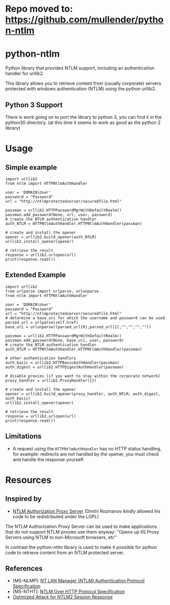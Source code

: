 # Repo moved to: https://github.com/mullender/python-ntlm #

# python-ntlm #
Python library that provides NTLM support, including an authentication handler for urllib2.

This library allows you to retrieve content from (usually corporate) servers protected with windows authentication (NTLM) using the python urllib2.

## Python 3 Support ##
There is work going on to port the library to python 3, you can find it in the python30 directory. (at this time it seems to work as good as the python 2 library)

# Usage #

## Simple example ##
```
import urllib2
from ntlm import HTTPNtlmAuthHandler

user = 'DOMAIN\User'
password = "Password"
url = "http://ntlmprotectedserver/securedfile.html"

passman = urllib2.HTTPPasswordMgrWithDefaultRealm()
passman.add_password(None, url, user, password)
# create the NTLM authentication handler
auth_NTLM = HTTPNtlmAuthHandler.HTTPNtlmAuthHandler(passman)

# create and install the opener
opener = urllib2.build_opener(auth_NTLM)
urllib2.install_opener(opener)

# retrieve the result
response = urllib2.urlopen(url)
print(response.read())
```

## Extended Example ##
```
import urllib2
from urlparse import urlparse, urlunparse
from ntlm import HTTPNtlmAuthHandler

user = 'DOMAIN\User'
password = "Password"
url = "http://ntlmprotectedserver/securedfile.html"
# determine a base_uri for which the username and password can be used
parsed_url = urlparse(self.href)
base_uri = urlunparse((parsed_url[0],parsed_url[1],"","","",""))

passman = urllib2.HTTPPasswordMgrWithDefaultRealm()
passman.add_password(None, base_uri, user, password)
# create the NTLM authentication handler
auth_NTLM = HTTPNtlmAuthHandler.HTTPNtlmAuthHandler(passman)

# other authentication handlers
auth_basic = urllib2.HTTPBasicAuthHandler(passman)
auth_digest = urllib2.HTTPDigestAuthHandler(passman)

# disable proxies (if you want to stay within the corporate network)
proxy_handler = urllib2.ProxyHandler({})

# create and install the opener
opener = urllib2.build_opener(proxy_handler, auth_NTLM, auth_digest, auth_basic)
urllib2.install_opener(opener)

# retrieve the result    
response = urllib2.urlopen(url)
print(response.read())
```

## Limitations ##
  * A request using the `HTTPNtlmAuthHandler` has no HTTP status handling, for example: redirects are not handled by the opener, you must check and handle the response yourself.

# Resources #

## Inspired by ##
  * [NTLM Authorization Proxy Server](http://sourceforge.net/projects/ntlmaps/)
(Dmitri Rozmanov kindly allowed his code to be redistributed under the LGPL)

The NTLM Authorization Proxy Server can be used to make applications that do not support NTLM proxies use them anyway: "Opens up IIS Proxy Servers using NTLM to non-Microsoft browsers, etc"

In contrast the python-ntlm library is used to make it possible for python code to retrieve content from an NTLM protected server.

## References ##
  * [MS-NLMP]: [NT LAN Manager (NTLM) Authentication Protocol Specification](http://download.microsoft.com/download/a/e/6/ae6e4142-aa58-45c6-8dcf-a657e5900cd3/%5BMS-NLMP%5D.pdf)
  * [MS-NTHT]: [NTLM Over HTTP Protocol Specification](http://download.microsoft.com/download/a/e/6/ae6e4142-aa58-45c6-8dcf-a657e5900cd3/%5BMS-NTHT%5D.pdf)
  * [Optimized Attack for NTLM2 Session Response](http://www.blackhat.com/presentations/bh-asia-04/bh-jp-04-pdfs/bh-jp-04-seki.pdf)